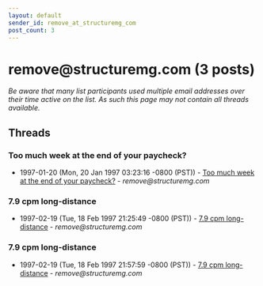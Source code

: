 ```yaml
---
layout: default
sender_id: remove_at_structuremg_com
post_count: 3
---
```


# remove<span>@</span>structuremg.com (3 posts)

_Be aware that many list participants used multiple email addresses over their time active on the list. As such this page may not contain all threads available._

## Threads

### Too much week at the end of your paycheck?
+ 1997-01-20 (Mon, 20 Jan 1997 03:23:16 -0800 (PST)) - [Too much week at the end of your paycheck?](/archive/1997/01/7d7a38c892e454243684560e1136cadad0de4a5ccf884402d7f6ab8ac39e8493) - _remove@structuremg.com_

### 7.9 cpm long-distance
+ 1997-02-19 (Tue, 18 Feb 1997 21:25:49 -0800 (PST)) - [7.9 cpm long-distance](/archive/1997/02/e86142a3ecff2d62620fdb7181e6e831a083dc3329f5395adaa6f453290bc6f5) - _remove@structuremg.com_

### 7.9 cpm long-distance
+ 1997-02-19 (Tue, 18 Feb 1997 21:57:59 -0800 (PST)) - [7.9 cpm long-distance](/archive/1997/02/a9a4bc3b14e1dadfa6977df4fb429765754470b33491f06de043775ba6d5b87a) - _remove@structuremg.com_

